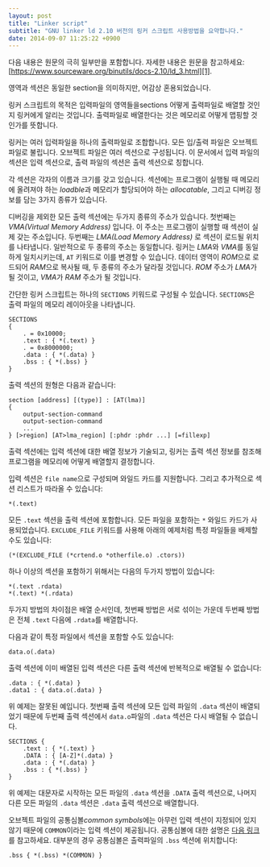 ```yaml
---
layout: post
title: "Linker script"
subtitle: "GNU linker ld 2.10 버전의 링커 스크립트 사용방법을 요약합니다."
date: 2014-09-07 11:25:22 +0900
---
```


다음 내용은 원문의 극히 일부만을 포함합니다. 자세한 내용은 원문을 참고하세요: [https://www.sourceware.org/binutils/docs-2.10/ld_3.html][1].

영역과 섹션은 동일한 section을 의미하지만, 어감상 혼용되었습니다.

링커 스크립트의 목적은 입력파일의 영역들을sections 어떻게 출력파일로 배열할
것인지 링커에게 알리는 것입니다. 출력파일로 배열한다는 것은 메모리로 어떻게
맵핑할 것인가를 뜻합니다.

링커는 여러 입력파일을 하나의 출력파일로 조합합니다. 모든 입/출력 파일은
오브젝트 파일로 불립니다. 오브젝트 파일은 여러 섹션으로 구성됩니다. 이 문서에서
입력 파일의 섹션은 입력 섹션으로, 출력 파일의 섹션은 출력 섹션으로 칭합니다.

각 섹션은 각자의 이름과 크기를 갖고 있습니다. 섹션에는 프로그램이 실행될 때
메모리에 올려져야 하는 *loadble*과 메모리가 할당되어야 하는 *allocatable*,
그리고 디버깅 정보를 담는 3가지 종류가 있습니다.

디버깅을 제외한 모든 출력 섹션에는 두가지 종류의 주소가 있습니다. 첫번째는
*VMA(Virtual Memory Address)* 입니다. 이 주소는 프로그램이 실행할 때 섹션이 실제
갖는 주소입니다. 두번째는 *LMA(Load Memory Address)* 로 섹션이 로드될 위치를
나타냅니다. 일반적으로 두 종류의 주소는 동일합니다. 링커는 *LMA*와 *VMA*를
동일하게 일치시키는데, `AT` 키워드로 이를 변경할 수 있습니다. 데이터 영역이
*ROM*으로 로드되어 *RAM*으로 복사될 때, 두 종류의 주소가 달라질 것입니다. *ROM*
주소가 *LMA*가 될 것이고, *VMA*가 *RAM* 주소가 될 것입니다.

간단한 링커 스크립트는 하나의 `SECTIONS` 키워드로 구성될 수 있습니다.
`SECTIONS`은 출력 파일의 메모리 레이아웃을 나타냅니다. 

```
SECTIONS
{
    . = 0x10000;
    .text : { *(.text) }
    . = 0x8000000;
    .data : { *(.data) }
    .bss : { *(.bss) }
}
```

출력 섹션의 원형은 다음과 같습니다:

```
section [address] [(type)] : [AT(lma)]
{
    output-section-command
    output-section-command
    ...
} [>region] [AT>lma_region] [:phdr :phdr ...] [=fillexp]
```

출력 섹션에는 입력 섹션에 대한 배열 정보가 기술되고, 링커는 출력 섹션 정보를
참조해 프로그램을 메모리에 어떻게 배열할지 결정합니다.

입력 섹션은 `file name`으로 구성되며 와일드 카드를 지원합니다. 그리고 추가적으로
섹션 리스트가 따라올 수 있습니다:

```
*(.text)
```

모든 `.text` 섹션을 출력 섹션에 포함합니다. 모든 파일을 포함하는 `*` 와일드
카드가 사용되었습니다. `EXCLUDE_FILE` 키워드를 사용해 아래의 예제처럼 특정
파일들을 배제할 수도 있습니다:

```
(*(EXCLUDE_FILE (*crtend.o *otherfile.o) .ctors))
```

하나 이상의 섹션을 포함하기 위해서는 다음의 두가지 방법이 있습니다:

```
*(.text .rdata)
*(.text) *(.rdata)
```

두가지 방법의 차이점은 배열 순서인데, 첫번째 방법은 서로 섞이는 가운데 두번째
방법은 전체 `.text` 다음에 `.rdata`를 배열합니다.

다음과 같이 특정 파일에서 섹션을 포함할 수도 있습니다:

```
data.o(.data)
```

출력 섹션에 이미 배열된 입력 섹션은 다른 출력 섹션에 반복적으로 배열될 수
없습니다:

```
.data : { *(.data) }
.data1 : { data.o(.data) }
```

위 예제는 잘못된 예입니다. 첫번째 출력 섹션에 모든 입력 파일의 `.data` 섹션이
배열되었기 때문에 두번째 출력 섹션에서 `data.o`파일의 `.data` 섹션은 다시 배열될
수 없습니다.

```
SECTIONS {
    .text : { *(.text) }
    .DATA : { [A-Z]*(.data) }
    .data : { *(.data) }
    .bss : { *(.bss) }
}
```

위 예제는 대문자로 시작하는 모든 파일의 `.data` 섹션을 `.DATA` 출력 섹션으로,
나머지 다른 모든 파일의 `.data` 섹션은 `.data` 출력 섹션으로 배열합니다.

오브젝트 파일의 공통심볼*common symbols*에는 아무런 입력 섹션이 지정되어 있지
않기 때문에 `COMMON`이라는 입력 섹션이 제공됩니다. 공통심볼에 대한 설명은 [다음
링크][2]를 참고하세요. 대부분의 경우 공통심볼은 출력파일의 `.bss` 섹션에
위치합니다:

```
.bss { *(.bss) *(COMMON) }
```

[1]: https://www.sourceware.org/binutils/docs-2.10/ld_3.html
[2]: http://mbalmeida.wordpress.com/2012/05/28/uninitialised-global-data-in-c-bss-section-vs-common-symbols/
